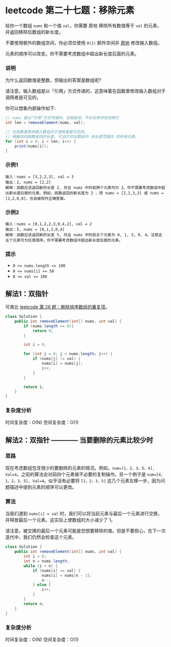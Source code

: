 # leetcode 第二十七题：移除元素

给你一个数组 `nums` 和一个值 `val`，你需要 原地 移除所有数值等于 `val` 的元素，并返回移除后数组的新长度。

不要使用额外的数组空间，你必须仅使用 `O(1)` 额外空间并 [原地](https://baike.baidu.com/item/%E5%8E%9F%E5%9C%B0%E7%AE%97%E6%B3%95) 修改输入数组。

元素的顺序可以改变。你不需要考虑数组中超出新长度后面的元素。

### 说明

为什么返回数值是整数，但输出的答案是数组呢?

请注意，输入数组是以「引用」方式传递的，这意味着在函数里修改输入数组对于调用者是可见的。

你可以想象内部操作如下:

```java
// nums 是以“引用”方式传递的。也就是说，不对实参作任何拷贝
int len = removeElement(nums, val);

// 在函数里修改输入数组对于调用者是可见的。
// 根据你的函数返回的长度, 它会打印出数组中 该长度范围内 的所有元素。
for (int i = 0; i < len; i++) {
    print(nums[i]);
}
```

### 示例1
```
输入：nums = [3,2,2,3], val = 3
输出：2, nums = [2,2]
解释：函数应该返回新的长度 2, 并且 nums 中的前两个元素均为 2。你不需要考虑数组中超出新长度后面的元素。例如，函数返回的新长度为 2 ，而 nums = [2,2,3,3] 或 nums = [2,2,0,0]，也会被视作正确答案。
```

### 示例2
```
输入：nums = [0,1,2,2,3,0,4,2], val = 2
输出：5, nums = [0,1,3,0,4]
解释：函数应该返回新的长度 5, 并且 nums 中的前五个元素为 0, 1, 3, 0, 4。注意这五个元素可为任意顺序。你不需要考虑数组中超出新长度后面的元素。
```

### 提示

+ `0 <= nums.length <= 100`
+ `0 <= nums[i] <= 50`
+ `0 <= val <= 100`

## 解法1：双指针

可类比 [leetcode 第 26 题：删除排序数组的重复项](https://github.com/TomatoZ7/notes-of-tz/blob/master/DataStructuresAndAlgorithms/leetcode/leetcode%2326%E5%88%A0%E9%99%A4%E6%8E%92%E5%BA%8F%E6%95%B0%E7%BB%84%E7%9A%84%E9%87%8D%E5%A4%8D%E9%A1%B9.md)。

```java
class Solution {
    public int removeElement(int[] nums, int val) {
        if (nums.length == 0){
            return 0;
        }

        int i = 0;

        for (int j = 0; j < nums.length; j++) {
            if (nums[j] != val) {
                nums[i] = nums[j];
                i++;
            }
        }

        return i;
    }
}
```

### 复杂度分析

时间复杂度：O(N)
空间复杂度：O(1)

## 解法2：双指针 ———— 当要删除的元素比较少时

### 思路

现在考虑数组包含很少的要删除的元素的情况。例如，`num=[1，2，3，5，4], Val=4`。之前的算法会对前四个元素做不必要的复制操作。另一个例子是 `num=[4，1，2，3，5], Val=4`。似乎没有必要将 `[1，2，3，5]` 这几个元素左移一步，因为问题描述中提到元素的顺序可以更改。

### 算法

当我们遇到 `nums[i] = val` 时，我们可以将当前元素与最后一个元素进行交换，并释放最后一个元素。这实际上使数组的大小减少了 1。

请注意，被交换的最后一个元素可能是您想要移除的值。但是不要担心，在下一次迭代中，我们仍然会检查这个元素。

```java
class Solution {
    public int removeElement(int[] nums, int val) {
        int i = 0;
        int n = nums.length;
        while (i < n) {
            if (nums[i] == val) {
                nums[i] = nums[n - 1];
                n--;
            } else {
                i++;
            }
        }
        return n;
    }
}
```

### 复杂度分析

时间复杂度：O(N)
空间复杂度：O(1)